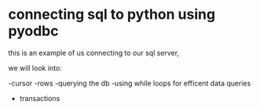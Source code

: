 # connecting sql to python using pyodbc

this is an example of us connecting to our sql server,

we will look into:

-cursor 
-rows 
-querying the db
-using while loops for efficent data queries
- transactions